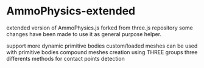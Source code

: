 # AmmoPhysics-extended
extended version of AmmoPhysics.js forked from three.js repository
some changes have been made to use it as general purpose helper.

support more dynamic primitive bodies
custom/loaded meshes can be used with primitive bodies
compound meshes creation using THREE groups
three differents methods for contact points detection